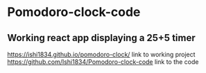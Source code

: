 # Pomodoro-clock-code
## Working react app displaying a 25+5 timer<br/>
https://ishi1834.github.io/pomodoro-clock/ link to working project<br/>
https://github.com/Ishi1834/Pomodoro-clock-code link to the code<br/>
